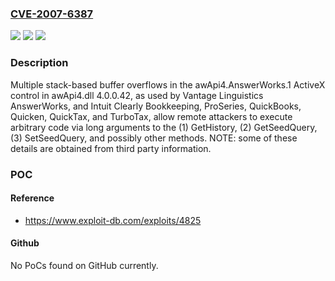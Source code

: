 ### [CVE-2007-6387](https://cve.mitre.org/cgi-bin/cvename.cgi?name=CVE-2007-6387)
![](https://img.shields.io/static/v1?label=Product&message=n%2Fa&color=blue)
![](https://img.shields.io/static/v1?label=Version&message=n%2Fa&color=blue)
![](https://img.shields.io/static/v1?label=Vulnerability&message=n%2Fa&color=brighgreen)

### Description

Multiple stack-based buffer overflows in the awApi4.AnswerWorks.1 ActiveX control in awApi4.dll 4.0.0.42, as used by Vantage Linguistics AnswerWorks, and Intuit Clearly Bookkeeping, ProSeries, QuickBooks, Quicken, QuickTax, and TurboTax, allow remote attackers to execute arbitrary code via long arguments to the (1) GetHistory, (2) GetSeedQuery, (3) SetSeedQuery, and possibly other methods.  NOTE: some of these details are obtained from third party information.

### POC

#### Reference
- https://www.exploit-db.com/exploits/4825

#### Github
No PoCs found on GitHub currently.

